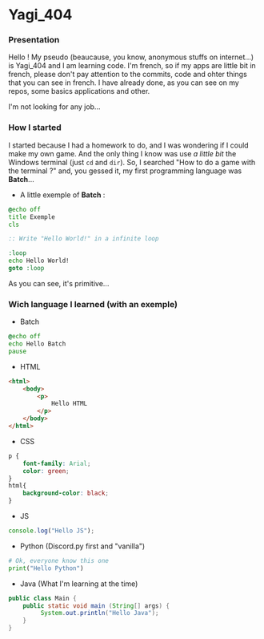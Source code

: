 # Yagi_404

### Presentation

Hello ! My pseudo (beaucause, you know, anonymous stuffs on internet...)
is Yagi_404 and I am learning code. I'm french, so if my apps are little bit in french,
please don't pay attention to the commits, code and ohter things that you
can see in french.
I have already done, as you can see on my repos, some basics applications
and other.

I'm not looking for any job...

### How I started

I started because I had a homework to do, and I was wondering if I
could make my own game. And the only thing I know was use _a little bit_ the
Windows terminal (just `cd` and `dir`). So, I searched "How to do a game
with the terminal ?" and, you gessed it, my first programming language was **Batch**...

* A little exemple of **Batch** :
```bat
@echo off
title Exemple
cls

:: Write "Hello World!" in a infinite loop

:loop
echo Hello World!
goto :loop
```
As you can see, it's primitive...

### Wich language I learned (with an exemple)

* Batch
```bat
@echo off
echo Hello Batch
pause
```
* HTML
```html
<html>
    <body>
        <p>
            Hello HTML
        </p>
    </body>
</html>
```
* CSS
```css
p {
    font-family: Arial;
    color: green;
}
html{
    background-color: black;
}
```
* JS
```js
console.log("Hello JS");
```
* Python (Discord.py first and "vanilla")
```py
# Ok, everyone know this one
print("Hello Python")
```
* Java (What I'm learning at the time)
```java
public class Main {
    public static void main (String[] args) {
         System.out.println("Hello Java");
    }
}
```
